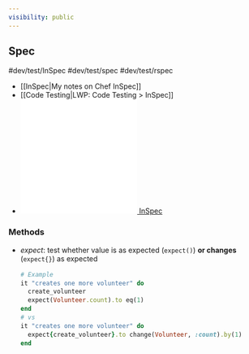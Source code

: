 ```yaml
---
visibility: public
---
```

## Spec
#dev/test/InSpec #dev/test/spec #dev/test/rspec
- [[InSpec|My notes on Chef InSpec]]
- [[Code Testing|LWP: Code Testing > InSpec]]
- [![|20](github.png) InSpec](https://github.com/inspec/inspec)

### Methods
- _expect_: test whether value is as expected (`expect()`) __or changes__ (`expect{}`) as expected
  ```ruby
  # Example
  it "creates one more volunteer" do
    create_volunteer
    expect(Volunteer.count).to eq(1)
  end
  # vs
  it "creates one more volunteer" do
    expect{create_volunteer}.to change(Volunteer, :count).by(1)
  end
  ```
